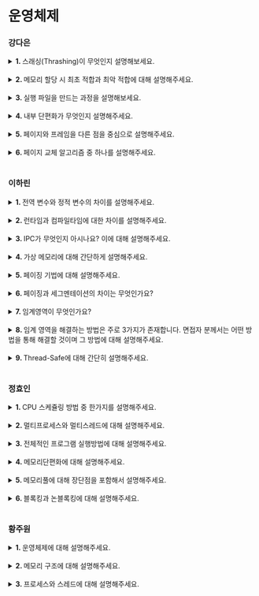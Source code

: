 # 운영체제

### 강다은
<details>
   <summary> <b>1. </b> 스래싱(Thrashing)이 무엇인지 설명해보세요. </summary> <br />
<div>
  
- 스래싱은 너무 잦은 페이지 교체가 발생하는 현상입니다. <br />
- 계속적으로 페이지 부재가 발생하여 프로세스 처리 시간보다 페이지 교체 시간이 더 많이 발생하는 현상입니다.
</div>
</details>
<br />

<details>
   <summary> <b>2. </b> 메모리 할당 시 최초 적합과 최악 적합에 대해 설명해주세요. </summary> <br />
<div>
  
- 주기억 장치의 사용 가능한 공간 중 처음으로 찾아낸 곳에 데이터를 저장하는 것이 최초 적합입니다.  <br />
- 주기억 장치의 사용 가능한 공간을 모두 비교한 후 가장 큰 공간을 선택하여 데이터를 저장하는 것이 최악 적합입니다.
</div>
</details>
<br />

<details>
   <summary> <b>3. </b> 실행 파일을 만드는 과정을 설명해보세요. </summary> <br />
<div>
  
- 실행가능한 파일은 빌드 과정을 거쳐서 만들어집니다.
- 빌드(Build)는 고급언어와 같이 사용자가 작성한 코드를 컴퓨터가 이해할 수 있는 기계어로 번역하는 과정입니다. <br />
- 빌드 과정은 Compile, Interpreted, Hybrid 크게 세가지 방식이 있습니다. <br />

type|description|
---|---|
Compile|소스코드 전체를 기계어로 번역|
Interpreted| 소스코드를 한 줄씩 번역하면서 실행|
Hybrid| 소스코드 전체를 바이트 코드로 번역한 후, 가상머신에서 한 줄씩 실행|

</div>
</details>
<br />

<details>
   <summary> <b>4. </b> 내부 단편화가 무엇인지 설명해주세요. </summary> <br />
<div>
  
- 주기억장치 내 영역이 실행 프로그램보다 커서 사용 공간 할당 후에 공간이 남게 되는 현상입니다. 
</div>
</details>
<br />

<details>
   <summary> <b>5. </b> 페이지와 프레임을 다른 점을 중심으로 설명해주세요. </summary> <br />
<div>
  
- 페이지는 가상 주소 공간을 일정한 크기로 나누어 관리하는 단위로 모이면 프로세스가 됩니다.  <br />
- 프레임은 물리 메모리를 일정한 크기로 나누어 관리하는 단위로 모이면 메모리가 됩니다.
</div>
</details>
<br />

<details>
   <summary> <b>6. </b> 페이지 교체 알고리즘 중 하나를 설명해주세요. </summary> <br />
<div>
  
- LRU는 최근에 사용하지 않은 페이지를 교체하는 알고리즘입니다. 과거 경험으로 미래의 확률을 추측하는 방식입니다.
</div>
</details>
<br />


### 이하린
<details>
   <summary> <b>1. </b> 전역 변수와 정적 변수의 차이를 설명해주세요. </summary> <br />
<div>
   
   - `전역 변수`와 `정적 변수`는 다른 파일에서 접근 허용이 가능한지, 생애주기, 사용 범위에 따라 차이점이 존재합니다.
   - `정적 변수`는 해당 함수나 블록이 실행될 때 생성되고 프로그램 소멸까지의 생애주기를 가지지만 `전역 변수`는 프로그램 생성부터 소멸까지의 생애주기를 가집니다.
   - 또, `정적 변수`는 다른 파일에서 접근 허용이 불가능하지만 전역 변수는 가능합니다.
   - 마지막으로 `정적 변수`는 함수 외부에 선언했을 경우 선언된 파일에서, 함수 내부 선언을 했을 경우 중괄호 내부에서 사용이 가능합니다. 하지만, `전역 변수`는 프로그램 전체에서 사용이 가능합니다.

</div>
</details>
<br />

<details>
   <summary> <b>2. </b> 런타임과 컴파일타임에 대한 차이를 설명해주세요. </summary> <br />
<div>
   
   - `컴파일타임`은 컴파일이라는 과정을 통해 기계가 읽을 수 있는 형태로 변환하는 시간이며 코드의 구문 오류 확인과 최적화를 수행합니다.
   - 반면에 `런타임`은 컴파일 타임 이후 컴파일된 코드가 실행되고 동작하는 시간입니다.

</div>
</details>
<br />

<details>
   <summary> <b>3. </b> IPC가 무엇인지 아시나요? 이에 대해 설명해주세요. </summary> <br />
<div>
   
- `IPC`는 프로세스들끼리 통신하며 서로 데이터를 주고 받는 행위를 말합니다.
- 프로세스는 독립되어있어 통신이 힘드므로 커널 영역에서 `IPC`라는 내부 프로세스간 통신을 제공합니다.

</div>
</details>
<br />

<details>
   <summary> <b>4. </b> 가상 메모리에 대해 간단하게 설명해주세요. </summary> <br />
<div>
   
- 물리 메모리보다 큰 프로세스를 수행하기 위해 사용합니다.
- 매모리에 로드된 프로세스가 가상의 메모리 주소를 참조하여 더 큰 메모리를 가지고 있는 것처럼 사용할 수 있게합니다.

</div>
</details>
<br />

<details>
   <summary> <b>5. </b> 페이징 기법에 대해 설명해주세요.  </summary> <br />
<div>
   
- 페이징 기법이란 프로세스를 일정한 크기의 페이지로 분할해서 메모리에 적재하는 방식을 말합니다.
- 이때 페이지란 가상 메모리를 일정한 크기로 나눈 블록입니다.

</div>
</details>
<br />

<details>
   <summary> <b>6. </b> 페이징과 세그멘테이션의 차이는 무엇인가요?  </summary> <br />
<div>
   
- 페이징과 세그멘테이션 모두 프로그램을 실행하기 위해 디스크에 있는 내용을 분할하여 메모리에 적재하는 불연속 메모리 관리 기법입니다.
- 둘의 차이는 프로그램을 분할하는 방식에 있습니다.
- 페이징의 경우, 프로그램을 같은 크기의 페이지로 분할합니다.
- 하지만 세그멘테이션의 경우, 논리적 의미를 기준으로 세그먼트를 분할합니다.

</div>
</details>
<br />

<details>
   <summary> <b>7. </b> 임계영역이 무엇인가요?  </summary> <br />
<div>
   
- 둘 이상의 프로세스, 스레드가 공유 자원에 접근할 때 순서 등의 이유로 코드가 달라지는 영역입니다.
- 코드가 달라지는 것을 방지하기 위해 여러 프로세스 또는 스레드가 자원을 공유하는 상황에서 하나의 프로세스 또는 스레드만 접근할 수 있도록 제한해둔 영역입니다.

</div>
</details>
<br />

<details>
   <summary> <b>8. </b> 임계 영역을 해결하는 방법은 주로 3가지가 존재합니다. 면접자 분께서는 어떤 방법을 통해 해결할 것이며 그 방법에 대해 설명해주세요.  </summary> <br />
<div>
   
- 임계영역을 해결하는 방법 중에는 Mutex가 있습니다.
- Mutex는 프로세스, 스레드가 공유자원을 lock()을 통해 잠금하고, 사용한 후에는 unlock()을 통해 잠금을 해제하는 객체를 말합니다.
  
</div>
</details>
<br />

<details>
   <summary> <b>9. </b> Thread-Safe에 대해 간단히 설명해주세요.   </summary> <br />
<div>

   - 하나의 함수가 한 스레드로부터 호출되어 실행 중일때,  
     다른 스레드가 그 함수를 호출하여 동시에 함께 실행되어도 각 스레드에서 함수의 수행 결과가 올바르게 나오는 것을 말합니다.
  
</div>
</details>
<br />

### 정효인
<details>
   <summary> <b>1. </b> CPU 스케쥴링 방법 중 한가지를 설명해주세요. </summary> <br />
<div>
   
  - 하나의 프로세스가 CPU를 차지하고 있어도 우선순위가 높은 다른 프로세스가 대기하는 경우 현재 프로세스를 중단 시키고 우선순위가 높은 프로세스에게 CPU를 할당하는 선점 스케쥴링 방법 중 라운드 로빈(RB)방법에 대해 설명하겠습니다.
  - 라운드 로빈은 각 프로세스가 동일한 할당 시간을 갖게되고 할당 시간이 지나고 나면 ready queue 맨 끝으로 가서 다시 CPU의 할당을 기다는 방법입니다.

</div>
</details>
<br />

<details>
   <summary> <b>2. </b> 멀티프로세스와 멀티스레드에 대해 설명해주세요. </summary> <br />
<div>
   
   - 멀티 프로세스는 하나의 프로세스가 죽더라도 다른 프로세스에 영향을 주지 않아 안정성이 높지만, 멀티 스레드보다 많은 메모리공간과 CPU 시간을 차지하는 단점이 있다.
   - 멀티 스레드는 멀티 프로세스보다 적은 메모리 공간을 차지하고 Context Switching이 빠른 장점이 있지만, 동기화 문제와 하나의 스레드 장애로 전체 스레드가 종료 될 위험을 갖고 있다.

</div>
</details>
<br />

<details>
   <summary> <b>3. </b> 전체적인 프로그램 실행방법에 대해 설명해주세요. </summary> <br />
<div>
   
   1. **전처리기**에 의한 치환 작업  
   2. **컴파일러**가 **기계어**로 번역(CPU의 명령어로 번역)  
   3. **어셈블러**가 기계어를 **바이너리 코드** 생성(CPU의 명령어를 바이너리 코드로 번역)  
   4. **링커**에 의한 연결과 결합(라이브러리와의 결합)  
   5. **로더**에 의해서 실행 가능한 파일을 메모리에 적재  
   6. 명령어를 CPU에 올려주고 **CPU에서 명령어 실행**  

</div>
</details>
<br />

<details>
   <summary> <b>4. </b> 메모리단편화에 대해 설명해주세요. </summary> <br />
<div>
   
   프로그램을 실행할 때 메모리에 올리고 실행을 하는데 이때 메모리 공간이 작은 조각 공간으로 나뉘게 될 경우, 사용 가능한 메모리가 충분함에도 불구하고 메모리 할당이 불가능한 상태가 발생하게 되는데, 이를 메모리 단편화라고 합니다.

</div>
</details>
<br />

<details>
   <summary> <b>5. </b> 메모리풀에 대해 장단점을 포함해서 설명해주세요. </summary> <br />
<div>
   
  - 필요한 메모리 공간을 필요한 크기, 개수 만큼 **사용자가 직접 지정하여 미리 할당받아 놓고 필요할 때마다 사용하고 반납**하는 기법입니다.
  - 미리 공간을 할당해놓고 가져다 쓰고 반납하기 때문에 할당과 해제로 인한 **외부 단편화가 발생하지 않고** 필요한 크기만큼 할당을 해놓기 때문에 **내부 단편화 또한 생기지 않는다**는 장점이 존재합니다.
  - 하지만 메모리 단편화로 인한 메모리 낭비량보다 메모리 풀을 만들었지만 쓰지 않았을 때 메모리 양이 커질 경우 사용하지 않아야 한다는 단점이 존재합니다.

</div>
</details>
<br />

<details>
   <summary> <b>6. </b> 블록킹과 논블록킹에 대해 설명해주세요. </summary> <br />
<div>
   
- 블록킹은 **다른 함수가 작업을 하지 못하도록 제어권을 계속 가지고 있는 것**으로 요청한 작업을 마칠 때까지 계속 대기하며 return 값을 받을 때까지 계속 대기하는 것 입니다.
- 논블록킹은 **호출된 함수가 자신의 할일을 모두 마치지 않더라도 바로 제어권을 리턴해주는 것**으로 요청한 작업을 즉시 마칠 수 없다면 즉시 return 하고  Thread 관점으로 본다면, 하나의 Thread가 여러 개의 IO를 처리가 가능합니다.

</div>
</details>
<br />

### 황주원
<details>
   <summary> <b>1. </b> 운영체제에 대해 설명해주세요. </summary> <br />
<div>

   - 시스템의 자원과 동작을 관리하는 소프트웨어입니다. <br />
   - 프로세스, 저장장치, 네트워킹, 사용자, 하드웨어 등을 관리합니다. <br />

</div>
</details>
<br />

<details>
   <summary> <b>2. </b> 메모리 구조에 대해 설명해주세요. </summary> <br />
<div>

   - 메모리 구조는 4가지 종류가 있습니다. Code, Data, Heap, Stack이 있습니다. <br />
   - Code는 소스코드가 들어가는 부분, <br />
   - Data는 전역변수, 정적변수가 할당되는 부분, <br />
   - Heap은 사용자가 직접 관리하는 영역으로 데이터가 동적으로 할당되는 부분, <br />
   - Stack은 함수의 호출정보, 지역변수, 매개변수들이 저장되게 됩니다. <br />

</div>
</details>
<br />

<details>
   <summary> <b>3. </b> 프로세스와 스레드에 대해 설명해주세요. </summary> <br />
<div>

   - 프로세스는 실행중인 프로그램이고, 스레드는 프로세스 안에서 실행되는 흐름 단위 입니다. <br />
   - 프로세스는 **메모리와 CPU를 프로세스마다** 할당받아서 사용하는데 <br />
   - 스레드는 프로세스 안에서 다른 스레드와 **메모리와 CPU를 공유**해서 사용합니다. <br />

</div>
</details>
<br />
